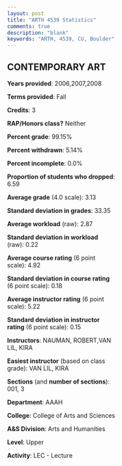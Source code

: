 ```yaml
---
layout: post
title: "ARTH 4539 Statistics"
comments: true
description: "blank"
keywords: "ARTH, 4539, CU, Boulder"
--- 
```

<head>
<script src="https://ajax.googleapis.com/ajax/libs/jquery/2.1.3/jquery.min.js"></script>
<script src="https://dl.dropboxusercontent.com/s/pc42nxpaw1ea4o9/highcharts.js?dl=0"></script>
<!-- <script src="../assets/js/highcharts.js"></script> -->
<style type="text/css">@font-face {
	font-family: "Bebas Neue";
	src: url(https://www.filehosting.org/file/details/544349/BebasNeue%20Regular.otf) format("opentype");
	}
	h1.Bebas { 
		font-family: "Bebas Neue", Verdana, Tahoma;
	}
</style>
</head>
<body>
	<div id="container" style="float: right; width: 45%; height: 88%; margin-left: 2.5%; margin-right: 2.5%;"></div>
	<script language="JavaScript">
		$(document).ready(function() {
		var chart = {type: 'column'};
		var title = {text: 'Grade Distribution'};
		var xAxis = {categories: ['A','B','C','D','F'],crosshair: true};
		var yAxis = {min: 0,title: {text: 'Percentage'}};
		var tooltip = {headerFormat: '<center><b><span style="font-size:20px">{point.key}</span></b></center>',
		               pointFormat: '<td style="padding:0"><b>{point.y:.1f}%</b></td>',
		               footerFormat: '</table>',shared: true,useHTML: true};
		var plotOptions = {column: {pointPadding: 0.0,borderWidth: 0}};  
		var credits = {enabled: false};var series= [{name: 'Percent',data: [42.86,33.33,16.67,2.38,4.76,]}];
		var json = {};
		json.chart = chart;
		json.title = title;
		json.tooltip = tooltip;
		json.xAxis = xAxis;
		json.yAxis = yAxis;  
		json.series = series;
		json.plotOptions = plotOptions;  
		json.credits = credits;
		$('#container').highcharts(json);
	});
	</script>
</body>
			   
## CONTEMPORARY ART

**Years provided**: 2006,2007,2008

**Terms provided**: Fall

**Credits**: 3

**RAP/Honors class?** Neither

**Percent grade**: 99.15%

**Percent withdrawn**: 5.14%

**Percent incomplete**: 0.0%

**Proportion of students who dropped**: 6.59

**Average grade** (4.0 scale): 3.13

**Standard deviation in grades**: 33.35

**Average workload** (raw): 2.87

**Standard deviation in workload** (raw): 0.22

**Average course rating** (6 point scale): 4.92

**Standard deviation in course rating** (6 point scale): 0.18

**Average instructor rating** (6 point scale): 5.22

**Standard deviation in instructor rating** (6 point scale): 0.15

**Instructors**: NAUMAN, ROBERT,VAN LIL, KIRA

**Easiest instructor** (based on class grade): VAN LIL, KIRA

**Sections** (and **number of sections**): 001, 3

**Department**: AAAH

**College**: College of Arts and Sciences

**A&S Division**: Arts and Humanities

**Level**: Upper

**Activity**: LEC - Lecture